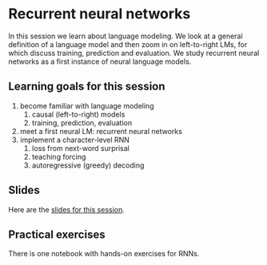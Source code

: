 
# Recurrent neural networks

In this session we learn about language modeling.
We look at a general definition of a language model and then zoom in on left-to-right LMs, for which discuss training, prediction and evaluation.
We study recurrent neural networks as a first instance of neural language models.


## Learning goals for this session

1.  become familiar with language modeling
    1.  causal (left-to-right) models
    2.  training, prediction, evaluation
2.  meet a first neural LM: recurrent neural networks
3.  implement a character-level RNN
    1.  loss from next-word surprisal
    2.  teaching forcing
    3.  autoregressive (greedy) decoding


## Slides

Here are the [slides for this session](<https://michael-franke.github.io/npNLG/05-RNNs.pdf>).


## Practical exercises

There is one notebook with hands-on exercises for RNNs.

